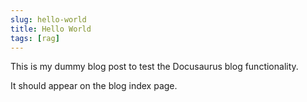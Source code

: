 ```yaml
---
slug: hello-world
title: Hello World
tags: [rag]
---
```


This is my dummy blog post to test the Docusaurus blog functionality.
<!-- truncate -->
It should appear on the blog index page.
